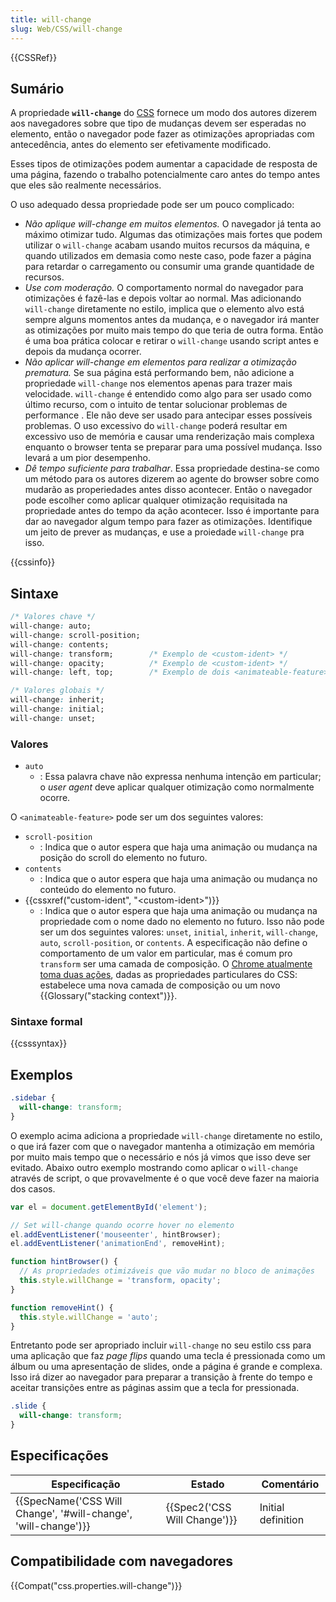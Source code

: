 ```yaml
---
title: will-change
slug: Web/CSS/will-change
---
```

{{CSSRef}}

## Sumário

A propriedade **`will-change`** do [CSS](/pt-BR/docs/Web/CSS) fornece um modo dos autores dizerem aos navegadores sobre que tipo de mudanças devem ser esperadas no elemento, então o navegador pode fazer as otimizações apropriadas com antecedência, antes do elemento ser efetivamente modificado.

Esses tipos de otimizações podem aumentar a capacidade de resposta de uma página, fazendo o trabalho potencialmente caro antes do tempo antes que eles são realmente necessários.

O uso adequado dessa propriedade pode ser um pouco complicado:

- _Não aplique will-change em muitos elementos._ O navegador já tenta ao máximo otimizar tudo. Algumas das otimizações mais fortes que podem utilizar o `will-change` acabam usando muitos recursos da máquina, e quando utilizados em demasia como neste caso, pode fazer a página para retardar o carregamento ou consumir uma grande quantidade de recursos.
- _Use com moderação._ O comportamento normal do navegador para otimizações é fazê-las e depois voltar ao normal. Mas adicionando `will-change` diretamente no estilo, implica que o elemento alvo está sempre alguns momentos antes da mudança, e o navegador irá manter as otimizações por muito mais tempo do que teria de outra forma. Então é uma boa prática colocar e retirar o `will-change` usando script antes e depois da mudança ocorrer.
- _Não aplicar will-change em elementos para realizar a otimização prematura._ Se sua página está performando bem, não adicione a propriedade `will-change` nos elementos apenas para trazer mais velocidade. `will-change` é entendido como algo para ser usado como último recurso, com o intuito de tentar solucionar problemas de performance . Ele não deve ser usado para antecipar esses possíveis problemas. O uso excessivo do `will-change` poderá resultar em excessivo uso de memória e causar uma renderização mais complexa enquanto o browser tenta se preparar para uma possível mudança. Isso levará a um pior desempenho.
- _Dê tempo suficiente para trabalhar_. Essa propriedade destina-se como um método para os autores dizerem ao agente do browser sobre como mudarão as properiedades antes disso acontecer. Então o navegador pode escolher como aplicar qualquer otimização requisitada na propriedade antes do tempo da ação acontecer. Isso é importante para dar ao navegador algum tempo para fazer as otimizações. Identifique um jeito de prever as mudanças, e use a proiedade `will-change` pra isso.

{{cssinfo}}

## Sintaxe

```css
/* Valores chave */
will-change: auto;
will-change: scroll-position;
will-change: contents;
will-change: transform;        /* Exemplo de <custom-ident> */
will-change: opacity;          /* Exemplo de <custom-ident> */
will-change: left, top;        /* Exemplo de dois <animateable-feature> */

/* Valores globais */
will-change: inherit;
will-change: initial;
will-change: unset;
```

### Valores

- `auto`
  - : Essa palavra chave não expressa nenhuma intenção em particular; o _user agent_ deve aplicar qualquer otimização como normalmente ocorre.

O `<animateable-feature>` pode ser um dos seguintes valores:

- `scroll-position`
  - : Indica que o autor espera que haja uma animação ou mudança na posição do scroll do elemento no futuro.
- `contents`
  - : Indica que o autor espera que haja uma animação ou mudança no conteúdo do elemento no futuro.
- {{cssxref("custom-ident", "&lt;custom-ident&gt;")}}
  - : Indica que o autor espera que haja uma animação ou mudança na propriedade com o nome dado no elemento no futuro. Isso não pode ser um dos seguintes valores: `unset`, `initial`, `inherit`, `will-change`, `auto`, `scroll-position`, or `contents`. A especificação não define o comportamento de um valor em particular, mas é comum pro `transform` ser uma camada de composição. O [Chrome atualmente toma duas ações](https://github.com/operasoftware/devopera/pull/330), dadas as propriedades particulares do CSS: estabelece uma nova camada de composição ou um novo {{Glossary("stacking context")}}.

### Sintaxe formal

{{csssyntax}}

## Exemplos

```css
.sidebar {
  will-change: transform;
}
```

O exemplo acima adiciona a propriedade `will-change` diretamente no estilo, o que irá fazer com que o navegador mantenha a otimização em memória por muito mais tempo que o necessário e nós já vimos que isso deve ser evitado. Abaixo outro exemplo mostrando como aplicar o `will-change` através de script, o que provavelmente é o que você deve fazer na maioria dos casos.

```js
var el = document.getElementById('element');

// Set will-change quando ocorre hover no elemento
el.addEventListener('mouseenter', hintBrowser);
el.addEventListener('animationEnd', removeHint);

function hintBrowser() {
  // As propriedades otimizáveis que vão mudar no bloco de animações
  this.style.willChange = 'transform, opacity';
}

function removeHint() {
  this.style.willChange = 'auto';
}
```

Entretanto pode ser apropriado incluir `will-change` no seu estilo css para uma aplicação que faz _page flips_ quando uma tecla é pressionada como um álbum ou uma apresentação de slides, onde a página é grande e complexa. Isso irá dizer ao navegador para preparar a transição à frente do tempo e aceitar transições entre as páginas assim que a tecla for pressionada.

```css
.slide {
  will-change: transform;
}
```

## Especificações

| Especificação                                                                        | Estado                               | Comentário         |
| ------------------------------------------------------------------------------------ | ------------------------------------ | ------------------ |
| {{SpecName('CSS Will Change', '#will-change', 'will-change')}} | {{Spec2('CSS Will Change')}} | Initial definition |

## Compatibilidade com navegadores

{{Compat("css.properties.will-change")}}
